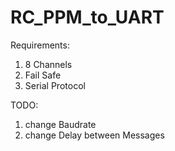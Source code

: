 # RC_PPM_to_UART

Requirements:
1. 8 Channels
2. Fail Safe
3. Serial Protocol

TODO:

1. change Baudrate
2. change Delay between Messages

